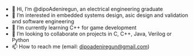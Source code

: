 - 👋 Hi, I’m @dipoAdeniregun, an electrical engineering graduate
- 👀 I’m interested in embedded systems design, asic design and validation and software engineering
- 🌱 I’m currently learning C++ for game development
- 💞️ I’m looking to collaborate on projects in C, C++, Java, Verilog or Python
- 📫 How to reach me (email: dipoadeniregun@gmail.com)

<!---
dipoAdeniregun/dipoAdeniregun is a ✨ special ✨ repository because its `README.md` (this file) appears on your GitHub profile.
You can click the Preview link to take a look at your changes.
--->
